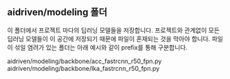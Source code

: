 ## aidriven/modeling 폴더

이 폴더에서 프로젝트 마다의 딥러닝 모델들을 저장합니다.
프로젝트와 관계없이 모든 딥러닝 모델들이 이 공간에 저장되기 때문에 파일이 혼재되는 것을 막아야 합니다.
파일이 섞일 염려가 있는 폴더는 아래 예시와 같이 prefix를 통해 구분합니다.

aidriven/modeling/backbone/acc_fastrcnn_r50_fpn.py
aidriven/modeling/backbone/lka_fastrcnn_r50_fpn.py